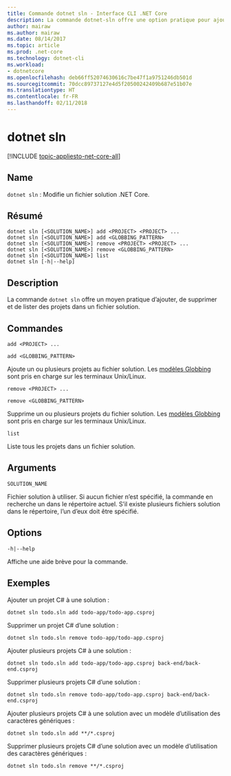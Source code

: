 ```yaml
---
title: Commande dotnet sln - Interface CLI .NET Core
description: La commande dotnet-sln offre une option pratique pour ajouter, supprimer et lister des projets dans un fichier solution.
author: mairaw
ms.author: mairaw
ms.date: 08/14/2017
ms.topic: article
ms.prod: .net-core
ms.technology: dotnet-cli
ms.workload:
- dotnetcore
ms.openlocfilehash: deb66ff52074630616c7be47f1a9751246db501d
ms.sourcegitcommit: 70dcc89737127e4d5f20500242409b687e51b07e
ms.translationtype: HT
ms.contentlocale: fr-FR
ms.lasthandoff: 02/11/2018
---
```

# <a name="dotnet-sln"></a>dotnet sln

[!INCLUDE [topic-appliesto-net-core-all](../../../includes/topic-appliesto-net-core-all.md)]

## <a name="name"></a>Name

`dotnet sln` : Modifie un fichier solution .NET Core.

## <a name="synopsis"></a>Résumé

```
dotnet sln [<SOLUTION_NAME>] add <PROJECT> <PROJECT> ...
dotnet sln [<SOLUTION_NAME>] add <GLOBBING_PATTERN>
dotnet sln [<SOLUTION_NAME>] remove <PROJECT> <PROJECT> ...
dotnet sln [<SOLUTION_NAME>] remove <GLOBBING_PATTERN>
dotnet sln [<SOLUTION_NAME>] list
dotnet sln [-h|--help]
```

## <a name="description"></a>Description

La commande `dotnet sln` offre un moyen pratique d’ajouter, de supprimer et de lister des projets dans un fichier solution.

## <a name="commands"></a>Commandes

`add <PROJECT> ...`

`add <GLOBBING_PATTERN>`

Ajoute un ou plusieurs projets au fichier solution. Les [modèles Globbing](https://en.wikipedia.org/wiki/Glob_(programming)) sont pris en charge sur les terminaux Unix/Linux.

`remove <PROJECT> ...`

`remove <GLOBBING_PATTERN>`

Supprime un ou plusieurs projets du fichier solution. Les [modèles Globbing](https://en.wikipedia.org/wiki/Glob_(programming)) sont pris en charge sur les terminaux Unix/Linux.

`list`

Liste tous les projets dans un fichier solution.

## <a name="arguments"></a>Arguments

`SOLUTION_NAME`

Fichier solution à utiliser. Si aucun fichier n’est spécifié, la commande en recherche un dans le répertoire actuel. S’il existe plusieurs fichiers solution dans le répertoire, l’un d’eux doit être spécifié.

## <a name="options"></a>Options

`-h|--help`

Affiche une aide brève pour la commande.

## <a name="examples"></a>Exemples

Ajouter un projet C# à une solution :

`dotnet sln todo.sln add todo-app/todo-app.csproj`

Supprimer un projet C# d’une solution :

`dotnet sln todo.sln remove todo-app/todo-app.csproj`

Ajouter plusieurs projets C# à une solution :

`dotnet sln todo.sln add todo-app/todo-app.csproj back-end/back-end.csproj`

Supprimer plusieurs projets C# d’une solution :

`dotnet sln todo.sln remove todo-app/todo-app.csproj back-end/back-end.csproj`

Ajouter plusieurs projets C# à une solution avec un modèle d’utilisation des caractères génériques :

`dotnet sln todo.sln add **/*.csproj`

Supprimer plusieurs projets C# d’une solution avec un modèle d’utilisation des caractères génériques :

`dotnet sln todo.sln remove **/*.csproj`
